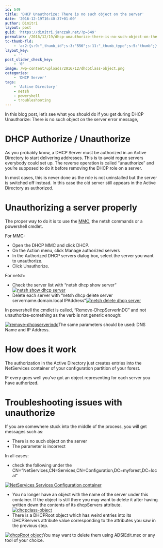 ```yaml
---
id: 549
title: 'DHCP Unauthorize: There is no such object on the server'
date: '2016-12-19T16:40:37+01:00'
author: Dimitri
layout: post
guid: 'https://dimitri.janczak.net/?p=549'
permalink: /2016/12/19/dhcp-unauthorize-there-is-no-such-object-on-the-server/
tc-thumb-fld:
    - 'a:2:{s:9:"_thumb_id";s:3:"556";s:11:"_thumb_type";s:5:"thumb";}'
layout_key:
    - ''
post_slider_check_key:
    - '0'
image: /wp-content/uploads/2016/12/dhcpClass-object.png
categories:
    - 'DHCP Server'
tags:
    - 'Active Directory'
    - netsh
    - powershell
    - troubleshooting
---
```


In this blog post, let’s see what you should do if you get during DHCP Unauthorize: There is no such object on the server error message,

# DHCP Authorize / Unauthorize

As you probably know, a DHCP Server must be authorized in an Active Directory to start delivering addresses. This is to avoid rogue servers everybody could set up. The reverse operation is called “unauthorize” and you’re supposed to do it before removing the DHCP role on a server.

In most cases, this is never done as the role is not uninstalled but the server is switched off instead. In this case the old server still appears in the Active Directory as authorized.

# Unauthorizing a server properly

The proper way to do it is to use the [MMC](https://technet.microsoft.com/en-us/library/dd183610(v=ws.10).aspx), the netsh commands or a powershell cmdlet.

For MMC:

- Open the DHCP MMC and click DHCP.
- On the Action menu, click Manage authorized servers
- In the Authorized DHCP servers dialog box, select the server you want to unauthorize.
- Click Unauthorize.

For netsh:

- Check the server list with “netsh dhcp show server”[![netsh show dhcp server](https://dimitri.janczak.net/wp-content/uploads/2016/12/netsh-show-dhcp-server.png)](https://dimitri.janczak.net/wp-content/uploads/2016/12/netsh-show-dhcp-server.png)
- Delete each server with “netsh dhcp delete server servername.domain.local IPAddress”[![netsh delete dhcp server](https://dimitri.janczak.net/wp-content/uploads/2016/12/netsh-delete-dhcp-server.png)](https://dimitri.janczak.net/wp-content/uploads/2016/12/netsh-delete-dhcp-server.png)

In powershell the cmdlet is called, “Remove-DhcpServerInDC” and not unauthorize-something as the verb is not generic enough:

[![remove-dhcpserverindc](https://dimitri.janczak.net/wp-content/uploads/2016/12/Remove-DhcpServerInDc.png)](https://dimitri.janczak.net/wp-content/uploads/2016/12/Remove-DhcpServerInDc.png)The same parameters should be used: DNS Name and IP Address.

# How does it work

The authorization in the Active Directory just creates entries into the NetServices container of your configuration partition of your forest.

IF every goes well you’ve got an object representing for each server you have authorized.

# Troubleshooting issues with unauthorize

If you are somewhere stuck into the middle of the process, you will get messages such as:

- There is no such object on the server
- The parameter is incorrect

In all cases:

- check the following under the CN=”NetServices,CN=Services,CN=Configuration,DC=myforest,DC=local”

[![NetServices Services Configuration container](https://dimitri.janczak.net/wp-content/uploads/2016/12/NetServices-Container.png)](https://dimitri.janczak.net/wp-content/uploads/2016/12/NetServices-Container.png)

- You no longer have an object with the name of the server under this container. If the object is still there you may want to delete it after having written down the contents of its dhcpServers attribute.[![dhcpclass-object](https://dimitri.janczak.net/wp-content/uploads/2016/12/dhcpClass-object.png)](https://dimitri.janczak.net/wp-content/uploads/2016/12/dhcpClass-object.png)
- There is a DHCPRoot object which has weird entries into its DHCPServers attribute value corresponding to the attributes you saw in the previous step.

[![dhcpRoot object](https://dimitri.janczak.net/wp-content/uploads/2016/12/dhcpServers-attribute-dhcpRoot-object.png)](https://dimitri.janczak.net/wp-content/uploads/2016/12/dhcpServers-attribute-dhcpRoot-object.png)You may want to delete them using ADSIEdit.msc or any tool of your choice.